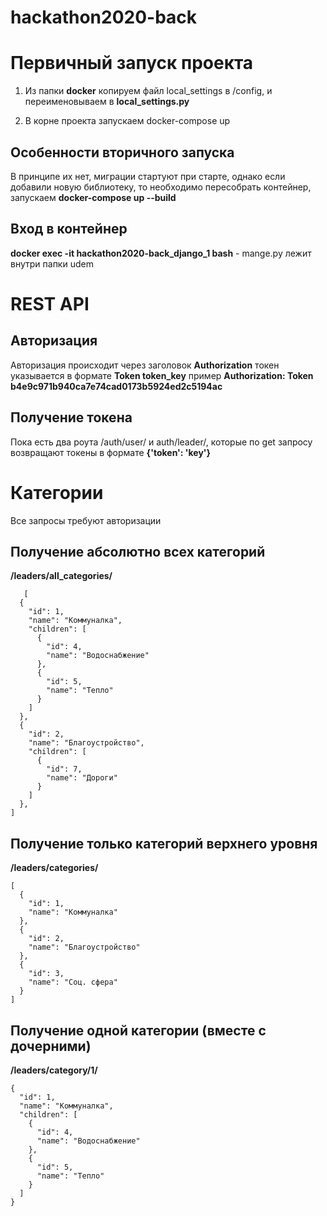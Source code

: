 # hackathon2020-back

# Первичный запуск проекта

1.  Из папки **docker** копируем файл local_settings в /config, и переименовываем в **local_settings.py**

2. В корне проекта запускаем docker-compose up

## Особенности вторичного запуска
В принципе их нет, миграции стартуют при старте, однако если добавили новую библиотеку, то необходимо пересобрать контейнер, запускаем **docker-compose up --build**

## Вход в контейнер

**docker exec -it hackathon2020-back_django_1 bash** - mange.py лежит внутри папки udem


# REST API

## Авторизация

Авторизация происходит через заголовок **Authorization** токен указывается в формате **Token token_key**
пример **Authorization: Token b4e9c971b940ca7e74cad0173b5924ed2c5194ac**

## Получение токена

Пока есть два роута /auth/user/ и auth/leader/, которые по get запросу возвращают токены в формате **{'token': 'key'}**

# Категории

Все запросы требуют авторизации

## Получение абсолютно всех категорий
**/leaders/all_categories/**

       [
      {
        "id": 1,
        "name": "Коммуналка",
        "children": [
          {
            "id": 4,
            "name": "Водоснабжение"
          },
          {
            "id": 5,
            "name": "Тепло"
          }
        ]
      },
      {
        "id": 2,
        "name": "Благоустройство",
        "children": [
          {
            "id": 7,
            "name": "Дороги"
          }
        ]
      },
    ]

## Получение только категорий верхнего уровня
**/leaders/categories/**

    [
      {
        "id": 1,
        "name": "Коммуналка"
      },
      {
        "id": 2,
        "name": "Благоустройство"
      },
      {
        "id": 3,
        "name": "Соц. сфера"
      }
    ]

## Получение одной категории (вместе с дочерними)
**/leaders/category/1/**

    {
      "id": 1,
      "name": "Коммуналка",
      "children": [
        {
          "id": 4,
          "name": "Водоснабжение"
        },
        {
          "id": 5,
          "name": "Тепло"
        }
      ]
    }
